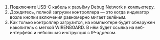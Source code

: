 1. Подключите USB-C кабель к разъёму Debug Network и компьютеру.
2. Дождитесь, полной загрузки контроллера — это когда индикатор возле кнопки включения равномерно мигает зелёным.
3. Как только контроллер загрузится, на компьютере будет обнаружен накопитель с меткой WIRENBOARD. В нём будет ссылка на веб-интерфейс и небольшая инструкция с IP-адресом.
